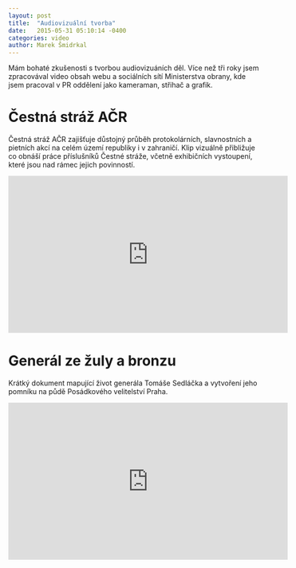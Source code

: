 ```yaml
---
layout: post
title:  "Audiovizuální tvorba"
date:   2015-05-31 05:10:14 -0400
categories: video
author: Marek Šmidrkal
---
```

<p>Mám bohaté zkušenosti s tvorbou audiovizuáních děl. Více než tři roky jsem zpracovával video obsah webu a sociálních sítí Ministerstva obrany, kde jsem pracoval v PR oddělení jako kameraman, střihač a grafik.</p>

<h1 class="video">Čestná stráž AČR</h1>
<p>Čestná stráž AČR zajišťuje důstojný průběh protokolárních, slavnostních a pietních akcí na celém území republiky i v zahraničí. Klip vizuálně přibližuje co obnáší práce příslušníků Čestné stráže, včetně exhibičních vystoupení, které jsou nad rámec jejich povinností.</p>
<iframe width="560" height="315" src="https://www.youtube.com/embed/klco_j7FvHU?rel=0" frameborder="0" allowfullscreen></iframe>

<h1 class="video">Generál ze žuly a bronzu</h1>
<p>Krátký dokument mapující život generála Tomáše Sedláčka a vytvoření jeho pomníku na půdě Posádkového velitelství Praha.</p>
<iframe width="560" height="315" src="https://www.youtube.com/embed/ebUc5Fceuck?rel=0" frameborder="0" allowfullscreen></iframe>

